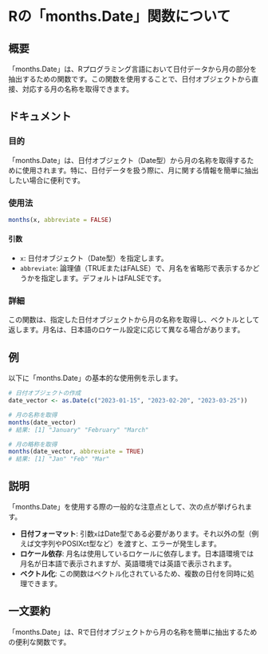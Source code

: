 <!--
Meta Description: # Rの「months.Date」関数について ## 概要 「months.Date」は、Rプログラミング言語において日付データから月の部分を抽出するための関数です。この関数を使用することで、日付オブジェクトから直接、対応する月の名称を取得できます。 ## ドキュメント ### 目的 「months...
Meta Keywords: months, date, abbreviate, date_vector, 2023
-->

# Rの「months.Date」関数について

## 概要
「months.Date」は、Rプログラミング言語において日付データから月の部分を抽出するための関数です。この関数を使用することで、日付オブジェクトから直接、対応する月の名称を取得できます。

## ドキュメント
### 目的
「months.Date」は、日付オブジェクト（Date型）から月の名称を取得するために使用されます。特に、日付データを扱う際に、月に関する情報を簡単に抽出したい場合に便利です。

### 使用法
```R
months(x, abbreviate = FALSE)
```

#### 引数
- `x`: 日付オブジェクト（Date型）を指定します。
- `abbreviate`: 論理値（TRUEまたはFALSE）で、月名を省略形で表示するかどうかを指定します。デフォルトはFALSEです。

### 詳細
この関数は、指定した日付オブジェクトから月の名称を取得し、ベクトルとして返します。月名は、日本語のロケール設定に応じて異なる場合があります。

## 例
以下に「months.Date」の基本的な使用例を示します。

```R
# 日付オブジェクトの作成
date_vector <- as.Date(c("2023-01-15", "2023-02-20", "2023-03-25"))

# 月の名称を取得
months(date_vector)
# 結果: [1] "January" "February" "March"

# 月の略称を取得
months(date_vector, abbreviate = TRUE)
# 結果: [1] "Jan" "Feb" "Mar"
```

## 説明
「months.Date」を使用する際の一般的な注意点として、次の点が挙げられます。

- **日付フォーマット**: 引数`x`はDate型である必要があります。それ以外の型（例えば文字列やPOSIXct型など）を渡すと、エラーが発生します。
- **ロケール依存**: 月名は使用しているロケールに依存します。日本語環境では月名が日本語で表示されますが、英語環境では英語で表示されます。
- **ベクトル化**: この関数はベクトル化されているため、複数の日付を同時に処理できます。

## 一文要約
「months.Date」は、Rで日付オブジェクトから月の名称を簡単に抽出するための便利な関数です。
